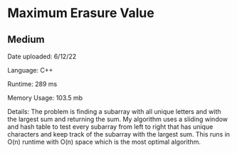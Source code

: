 
# Maximum Erasure Value

## Medium

Date uploaded: 6/12/22

Language: C++

Runtime: 289 ms

Memory Usage: 103.5 mb

Details: The problem is finding a subarray with all unique letters and with the largest sum and returning the sum. My algorithm uses a sliding window and hash table to test every subarray from left to right that has unique characters and keep track of the subarray with the largest sum. This runs in O(n) runtime with O(n) space which is the most optimal algorithm.
